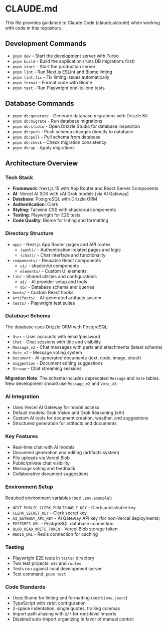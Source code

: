 # CLAUDE.md

This file provides guidance to Claude Code (claude.ai/code) when working with code in this repository.

## Development Commands

- `pnpm dev` - Start the development server with Turbo
- `pnpm build` - Build the application (runs DB migrations first)
- `pnpm start` - Start the production server
- `pnpm lint` - Run Next.js ESLint and Biome linting
- `pnpm lint:fix` - Fix linting issues automatically
- `pnpm format` - Format code with Biome
- `pnpm test` - Run Playwright end-to-end tests

## Database Commands

- `pnpm db:generate` - Generate database migrations with Drizzle Kit
- `pnpm db:migrate` - Run database migrations
- `pnpm db:studio` - Open Drizzle Studio for database inspection
- `pnpm db:push` - Push schema changes directly to database
- `pnpm db:pull` - Pull schema from database
- `pnpm db:check` - Check migration consistency
- `pnpm db:up` - Apply migrations

## Architecture Overview

### Tech Stack

- **Framework**: Next.js 15 with App Router and React Server Components
- **AI**: Vercel AI SDK with xAI Grok models (via AI Gateway)
- **Database**: PostgreSQL with Drizzle ORM
- **Authentication**: Clerk
- **Styling**: Tailwind CSS with shadcn/ui components
- **Testing**: Playwright for E2E tests
- **Code Quality**: Biome for linting and formatting

### Directory Structure

- `app/` - Next.js App Router pages and API routes
  - `(auth)/` - Authentication-related pages and logic
  - `(chat)/` - Chat interface and functionality
- `components/` - Reusable React components
  - `ui/` - shadcn/ui components
  - `elements/` - Custom UI elements
- `lib/` - Shared utilities and configurations
  - `ai/` - AI provider setup and tools
  - `db/` - Database schema and queries
- `hooks/` - Custom React hooks
- `artifacts/` - AI-generated artifacts system
- `tests/` - Playwright test suites

### Database Schema

The database uses Drizzle ORM with PostgreSQL:

- `User` - User accounts with email/password
- `Chat` - Chat sessions with title and visibility
- `Message_v2` - Chat messages with parts and attachments (latest schema)
- `Vote_v2` - Message voting system
- `Document` - AI-generated documents (text, code, image, sheet)
- `Suggestion` - Document editing suggestions
- `Stream` - Chat streaming sessions

**Migration Note**: The schema includes deprecated `Message` and `Vote` tables. New development should use `Message_v2` and `Vote_v2`.

### AI Integration

- Uses Vercel AI Gateway for model access
- Default models: Grok Vision and Grok Reasoning (xAI)
- Custom AI tools for document creation, weather, and suggestions
- Structured generation for artifacts and documents

### Key Features

- Real-time chat with AI models
- Document generation and editing (artifacts system)
- File uploads via Vercel Blob
- Public/private chat visibility
- Message voting and feedback
- Collaborative document suggestions

### Environment Setup

Required environment variables (see `.env.example`):

- `NEXT_PUBLIC_CLERK_PUBLISHABLE_KEY` - Clerk publishable key
- `CLERK_SECRET_KEY` - Clerk secret key
- `AI_GATEWAY_API_KEY` - AI Gateway API key (for non-Vercel deployments)
- `POSTGRES_URL` - PostgreSQL database connection
- `BLOB_READ_WRITE_TOKEN` - Vercel Blob storage token
- `REDIS_URL` - Redis connection for caching

### Testing

- Playwright E2E tests in `tests/` directory
- Two test projects: `e2e` and `routes`
- Tests run against local development server
- Test command: `pnpm test`

### Code Standards

- Uses Biome for linting and formatting (see `biome.jsonc`)
- TypeScript with strict configuration
- 2-space indentation, single quotes, trailing commas
- Import path aliasing with `@/*` for root-level imports
- Disabled auto-import organizing in favor of manual control
